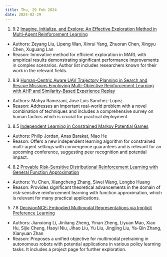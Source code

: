 ```yaml
---
title: Thu, 29 Feb 2024
date: 2024-02-29
---
```

1. 9.2 [Imagine, Initialize, and Explore: An Effective Exploration Method in Multi-Agent Reinforcement Learning](https://arxiv.org/abs/2402.17978)
* Authors: Zeyang Liu, Lipeng Wan, Xinrui Yang, Zhuoran Chen, Xingyu Chen, Xuguang Lan
* Reason: Innovative method for efficient exploration in MARL with empirical results demonstrating significant performance improvements in complex scenarios. Author list includes researchers known for their work in the relevant fields.

2. 8.9 [Human-Centric Aware UAV Trajectory Planning in Search and Rescue Missions Employing Multi-Objective Reinforcement Learning with AHP and Similarity-Based Experience Replay](https://arxiv.org/abs/2402.18487)
* Authors: Mahya Ramezani, Jose Luis Sanchez-Lopez
* Reason: Addresses an important real-world problem with a novel combination of techniques and includes a comprehensive survey on human factors which is crucial for practical deployment.

3. 8.5 [Independent Learning in Constrained Markov Potential Games](https://arxiv.org/abs/2402.17885)
* Authors: Philip Jordan, Anas Barakat, Niao He
* Reason: Offers a new independent learning algorithm for constrained multi-agent settings with convergence guarantees and is relevant for an upcoming conference, suggesting peer recognition and potential impact.

4. 8.2 [Provable Risk-Sensitive Distributional Reinforcement Learning with General Function Approximation](https://arxiv.org/abs/2402.18159)
* Authors: Yu Chen, Xiangcheng Zhang, Siwei Wang, Longbo Huang
* Reason: Provides significant theoretical advancements in the domain of risk-sensitive reinforcement learning with function approximation, which is relevant for many practical applications.

5. 7.8 [DecisionNCE: Embodied Multimodal Representations via Implicit Preference Learning](https://arxiv.org/abs/2402.18137)
* Authors: Jianxiong Li, Jinliang Zheng, Yinan Zheng, Liyuan Mao, Xiao Hu, Sijie Cheng, Haoyi Niu, Jihao Liu, Yu Liu, Jingjing Liu, Ya-Qin Zhang, Xianyuan Zhan
* Reason: Proposes a unified objective for multimodal pretraining in autonomous robots with potential applications in various policy learning tasks. It includes a project page for further exploration.

